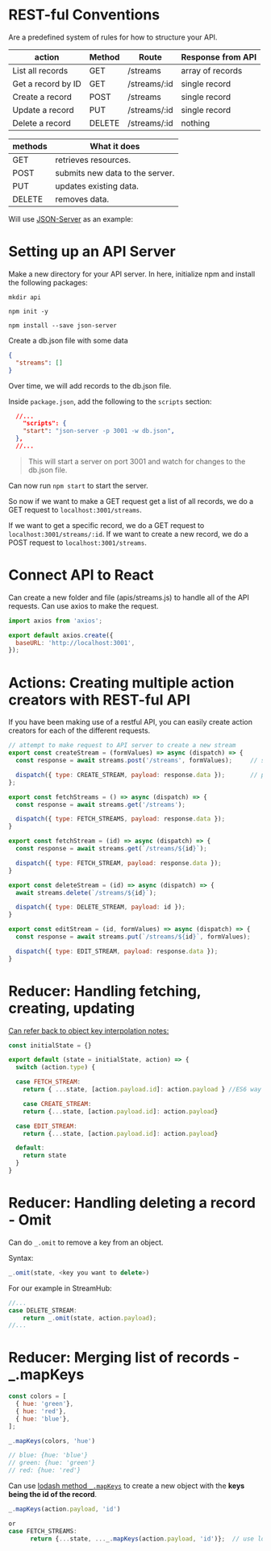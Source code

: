 # REST-ful Conventions

Are a predefined system of rules for how to structure your API.

| action             | Method | Route        | Response from API |
| ------------------ | ------ | ------------ | ----------------- |
| List all records   | GET    | /streams     | array of records  |
| Get a record by ID | GET    | /streams/:id | single record     |
| Create a record    | POST   | /streams     | single record     |
| Update a record    | PUT    | /streams/:id | single record     |
| Delete a record    | DELETE | /streams/:id | nothing           |

| methods | What it does                    |
| ------- | ------------------------------- |
| GET     | retrieves resources.            |
| POST    | submits new data to the server. |
| PUT     | updates existing data.          |
| DELETE  | removes data.                   |

Will use [JSON-Server](https://www.npmjs.com/package/json-server) as an example:

# Setting up an API Server

Make a new directory for your API server. In here, initialize npm and install the following packages:
```
mkdir api

npm init -y

npm install --save json-server
```

Create a db.json file with some data

```json
{
  "streams": []
}
```

Over time, we will add records to the db.json file.

Inside `package.json`, add the following to the `scripts` section:
```json
  //...
    "scripts": {
    "start": "json-server -p 3001 -w db.json",
  },
  //...
```

> This will start a server on port 3001 and watch for changes to the db.json file.

Can now run `npm start` to start the server.

So now if we want to make a GET request get a list of all records, we do a GET request to `localhost:3001/streams`.

If we want to get a specific record, we do a GET request to `localhost:3001/streams/:id`.
If we want to create a new record, we do a POST request to `localhost:3001/streams`.

# Connect API to React

Can create a new folder and file (apis/streams.js) to handle all of the API requests. Can use axios to make the request.

```js
import axios from 'axios';

export default axios.create({
  baseURL: 'http://localhost:3001',
});
```

# Actions: Creating multiple action creators with REST-ful API

If you have been making use of a restful API, you can easily create action creators for each of the different requests.

```js
// attempt to make request to API server to create a new stream
export const createStream = (formValues) => async (dispatch) => {
  const response = await streams.post('/streams', formValues);     // second argument is the data we want to send to the server

  dispatch({ type: CREATE_STREAM, payload: response.data });       // payload contains the data we want inside of response
};

export const fetchStreams = () => async (dispatch) => {
  const response = await streams.get('/streams');

  dispatch({ type: FETCH_STREAMS, payload: response.data });
}

export const fetchStream = (id) => async (dispatch) => {
  const response = await streams.get(`/streams/${id}`);

  dispatch({ type: FETCH_STREAM, payload: response.data });
}

export const deleteStream = (id) => async (dispatch) => {
  await streams.delete(`/streams/${id}`);

  dispatch({ type: DELETE_STREAM, payload: id });
}

export const editStream = (id, formValues) => async (dispatch) => {
  const response = await streams.put(`/streams/${id}`, formValues);

  dispatch({ type: EDIT_STREAM, payload: response.data });
}
```

# Reducer: Handling fetching, creating, updating

[Can refer back to object key interpolation notes: ](https://github.com/Cwarcup/notes/blob/main/root/react/react-notes/redux.md#object-based-reducers)

```js
const initialState = {}

export default (state = initialState, action) => {
  switch (action.type) {

  case FETCH_STREAM:
    return { ...state, [action.payload.id]: action.payload } //ES6 way of adding a new key to an object

    case CREATE_STREAM:
    return {...state, [action.payload.id]: action.payload}

  case EDIT_STREAM:
    return {...state, [action.payload.id]: action.payload}

  default:
    return state
  }
}
```

# Reducer: Handling deleting a record - Omit

Can do `_.omit` to remove a key from an object.

Syntax:
```js
_.omit(state, <key you want to delete>)
```

For our example in StreamHub:
```js
//...
case DELETE_STREAM:
    return _.omit(state, action.payload);
//...
```

# Reducer: Merging list of records - _.mapKeys

```js
const colors = [
  { hue: 'green'},
  { hue: 'red'},
  { hue: 'blue'},
];

_.mapKeys(colors, 'hue')

// blue: {hue: 'blue'}
// green: {hue: 'green'}
// red: {hue: 'red'}
```

Can use [lodash method `_.mapKeys`](https://lodash.com/docs/4.17.15#mapKeys) to create a new object with the **keys being the id of the record**.

```js
_.mapKeys(action.payload, 'id')

or 
case FETCH_STREAMS:
      return {...state, ..._.mapKeys(action.payload, 'id')};  // use lodash to map the payload into a new object with the id as the key

```

